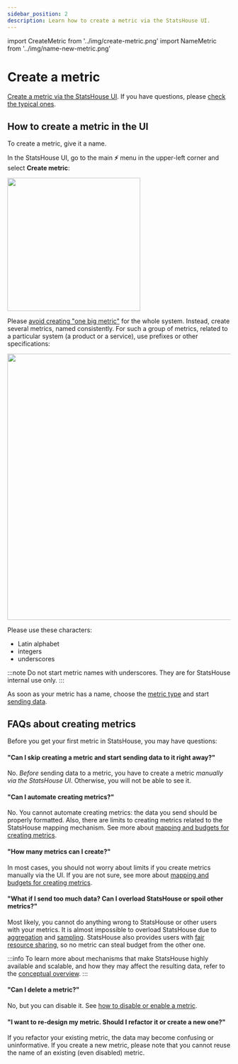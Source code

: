 ```yaml
---
sidebar_position: 2
description: Learn how to create a metric via the StatsHouse UI.
---
```

import CreateMetric from '../img/create-metric.png'
import NameMetric from '../img/name-new-metric.png'

# Create a metric

[Create a metric via the StatsHouse UI](#how-to-create-a-metric-in-the-ui). If you have questions, please [check the 
typical ones](#frequent-questions).

## How to create a metric in the UI

To create a metric, give it a name.

In the StatsHouse UI, go to the main **⚡** menu in the upper-left corner and select **Create metric**:

<img src={CreateMetric} width="300"/>

Please [avoid creating "one big metric"](send-data.md#can-i-change-or-combine-metric-types) for the whole system. 
Instead, create several metrics, named consistently. For such a group of metrics, related to a particular system (a 
product or a service), use prefixes or other specifications:

<img src={NameMetric} width="600"/>

Please use these characters:
* Latin alphabet
* integers
* underscores

:::note
Do not start metric names with underscores. They are for StatsHouse internal use only.
:::

As soon as your metric has a name, choose the [metric type](edit-metrics.md#metric-type) and start [sending data](send-data.md).

## FAQs about creating metrics

Before you get your first metric in StatsHouse, you may have questions:

#### "Can I skip creating a metric and start sending data to it right away?"

No. _Before_ sending data to a metric, you have to create a metric _manually via the StatsHouse UI_.
Otherwise, you will not be able to see it.

#### "Can I automate creating metrics?"

No. You cannot automate creating metrics: the data you send should be properly formatted. Also, there are limits to
creating metrics related to the StatsHouse mapping mechanism.
See more about [mapping and budgets for creating metrics](../conceptual-overview.md#mapping-and-budgets-for-creating-metrics).

#### "How many metrics can I create?"

In most cases, you should not worry about limits if you create metrics manually via the UI. If you are not sure, see
more about [mapping and budgets for creating metrics](../conceptual-overview.md#mapping-and-budgets-for-creating-metrics).

#### "What if I send too much data? Can I overload StatsHouse or spoil other metrics?"

Most likely, you cannot do anything wrong to StatsHouse or other users with your metrics. It is almost
impossible to overload StatsHouse due to [aggregation](../conceptual-overview.md#aggregation)
and [sampling](../conceptual-overview.md#sampling).
StatsHouse also provides users with [fair resource sharing](../conceptual-overview.md#fair-resource-sharing),
so no metric can steal budget from the other one.

:::info
To learn more about mechanisms that make StatsHouse highly available and scalable, and how they may affect the
resulting data, refer to the [conceptual overview](../conceptual-overview.md).
:::

#### "Can I delete a metric?"

No, but you can disable it. See [how to disable or enable a metric](edit-metrics.md#disabling-a-metric).

#### "I want to re-design my metric. Should I refactor it or create a new one?"

If you refactor your existing metric, the data may become confusing or uninformative.
If you create a new metric, please note that you cannot reuse the name of
an existing (even disabled) metric.
